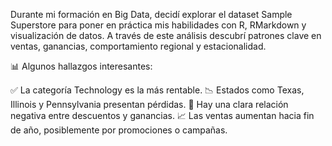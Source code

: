 Durante mi formación en Big Data, decidí explorar el dataset Sample Superstore para poner en práctica mis habilidades con R, RMarkdown y visualización de datos. A través de este análisis descubrí patrones clave en ventas, ganancias, comportamiento regional y estacionalidad.

📊 Algunos hallazgos interesantes:

✅ La categoría Technology es la más rentable.
📉 Estados como Texas, Illinois y Pennsylvania presentan pérdidas.
🔁 Hay una clara relación negativa entre descuentos y ganancias.
📈 Las ventas aumentan hacia fin de año, posiblemente por promociones o campañas.
